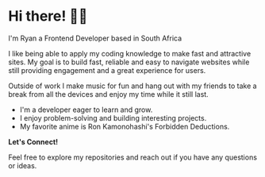 # Hi there! 👋🏿

I'm Ryan a Frontend Developer based in South Africa

I like being able to apply my coding knowledge to make fast and attractive sites. My goal is to build fast, reliable and easy to navigate websites while still providing engagement and a great experience for users.

Outside of work I make music for fun and hang out with my friends to take a break from all the devices and enjoy my time while it still last.

* I'm a developer eager to learn and grow.
* I enjoy problem-solving and building interesting projects.
* My favorite anime is Ron Kamonohashi's Forbidden Deductions.

**Let's Connect!**

Feel free to explore my repositories and reach out if you have any questions or ideas.
